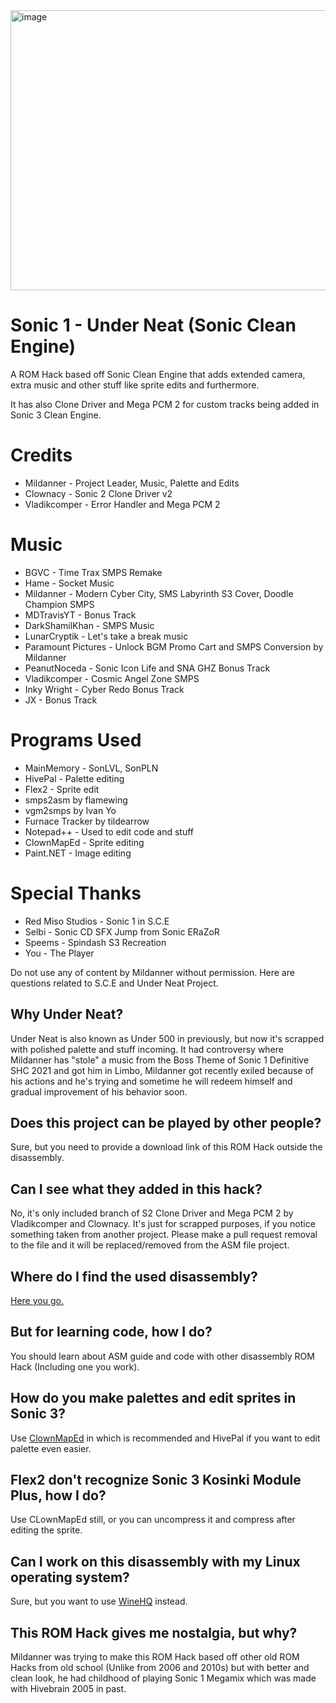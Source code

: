 <img width="640" height="448" alt="image" src="https://github.com/user-attachments/assets/c989f151-34ed-4519-a1ed-d735c260cde0" />

# Sonic 1 - Under Neat (Sonic Clean Engine)
A ROM Hack based off Sonic Clean Engine that adds extended camera, extra music and other stuff like sprite edits and furthermore.

It has also Clone Driver and Mega PCM 2 for custom tracks being added in Sonic 3 Clean Engine.

# Credits
* Mildanner - Project Leader, Music, Palette and Edits
* Clownacy - Sonic 2 Clone Driver v2
* Vladikcomper - Error Handler and Mega PCM 2

# Music
* BGVC - Time Trax SMPS Remake
* Hame - Socket Music
* Mildanner - Modern Cyber City, SMS Labyrinth S3 Cover, Doodle Champion SMPS
* MDTravisYT - Bonus Track
* DarkShamilKhan - SMPS Music
* LunarCryptik - Let's take a break music
* Paramount Pictures - Unlock BGM Promo Cart and SMPS Conversion by Mildanner
* PeanutNoceda - Sonic Icon Life and SNA GHZ Bonus Track
* Vladikcomper - Cosmic Angel Zone SMPS
* Inky Wright - Cyber Redo Bonus Track
* JX - Bonus Track

# Programs Used
* MainMemory - SonLVL, SonPLN
* HivePal - Palette editing
* Flex2 - Sprite edit
* smps2asm by flamewing
* vgm2smps by Ivan Yo
* Furnace Tracker by tildearrow
* Notepad++ - Used to edit code and stuff
* ClownMapEd - Sprite editing
* Paint.NET - Image editing

# Special Thanks
* Red Miso Studios - Sonic 1 in S.C.E
* Selbi - Sonic CD SFX Jump from Sonic ERaZoR
* Speems - Spindash S3 Recreation
* You - The Player

Do not use any of content by Mildanner without permission.
Here are questions related to S.C.E and Under Neat Project.
## Why Under Neat?
Under Neat is also known as Under 500 in previously, but now it's scrapped with polished palette and stuff incoming. It had controversy where Mildanner has "stole" a music from the Boss Theme of Sonic 1 Definitive SHC 2021 and got him in Limbo, Mildanner got recently exiled because of his actions and he's trying and sometime he will redeem himself and gradual improvement of his behavior soon.
## Does this project can be played by other people?
Sure, but you need to provide a download link of this ROM Hack outside the disassembly.
## Can I see what they added in this hack?
No, it's only included branch of S2 Clone Driver and Mega PCM 2 by Vladikcomper and Clownacy. It's just for scrapped purposes, if you notice something taken from another project. Please make a pull request removal to the file and it will be replaced/removed from the ASM file project.
## Where do I find the used disassembly?
[Here you go.](https://github.com/TheBlad768/Sonic-1-in-Sonic-3-S.C.E.-)
## But for learning code, how I do?
You should learn about ASM guide and code with other disassembly ROM Hack (Including one you work).
## How do you make palettes and edit sprites in Sonic 3?
Use [ClownMapEd](https://github.com/Clownacy/ClownMapEd) in which is recommended and HivePal if you want to edit palette even easier.
## Flex2 don't recognize Sonic 3 Kosinki Module Plus, how I do?
Use CLownMapEd still, or you can uncompress it and compress after editing the sprite.
## Can I work on this disassembly with my Linux operating system?
Sure, but you want to use [WineHQ](https://www.winehq.org/) instead.
## This ROM Hack gives me nostalgia, but why?
Mildanner was trying to make this ROM Hack based off other old ROM Hacks from old school (Unlike from 2006 and 2010s) but with better and clean look, he had childhood of playing Sonic 1 Megamix which was made with Hivebrain 2005 in past.
